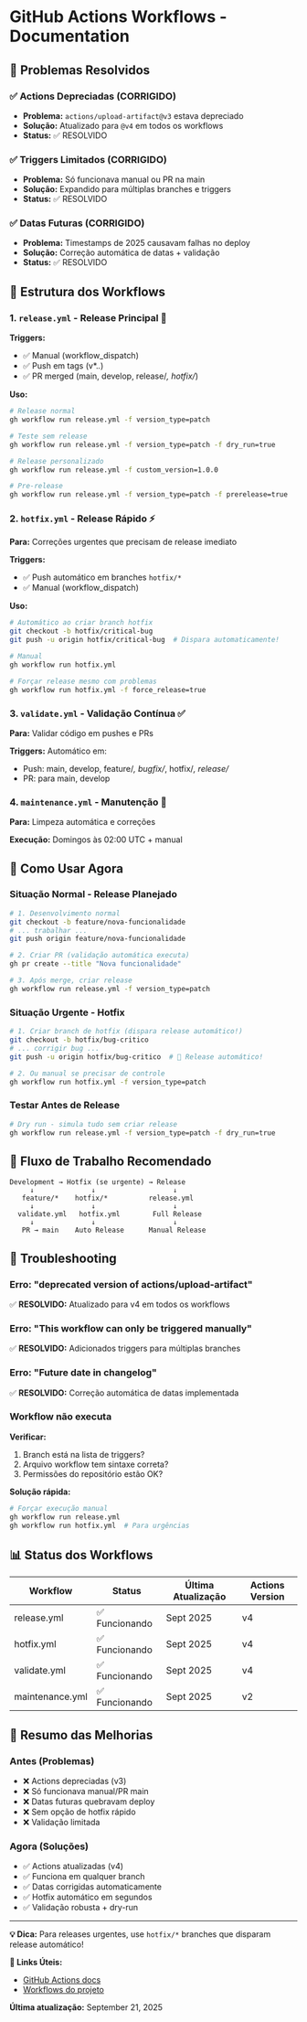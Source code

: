 # GitHub Actions Workflows - Documentation

## 🚨 Problemas Resolvidos

### ✅ Actions Depreciadas (CORRIGIDO)
- **Problema:** `actions/upload-artifact@v3` estava depreciado
- **Solução:** Atualizado para `@v4` em todos os workflows
- **Status:** ✅ RESOLVIDO

### ✅ Triggers Limitados (CORRIGIDO)  
- **Problema:** Só funcionava manual ou PR na main
- **Solução:** Expandido para múltiplas branches e triggers
- **Status:** ✅ RESOLVIDO

### ✅ Datas Futuras (CORRIGIDO)
- **Problema:** Timestamps de 2025 causavam falhas no deploy
- **Solução:** Correção automática de datas + validação
- **Status:** ✅ RESOLVIDO

## 📁 Estrutura dos Workflows

### 1. `release.yml` - Release Principal 🚀

**Triggers:**
- ✅ Manual (workflow_dispatch)
- ✅ Push em tags (v*.*.*)
- ✅ PR merged (main, develop, release/*, hotfix/*)

**Uso:**
```bash
# Release normal
gh workflow run release.yml -f version_type=patch

# Teste sem release
gh workflow run release.yml -f version_type=patch -f dry_run=true

# Release personalizado
gh workflow run release.yml -f custom_version=1.0.0

# Pre-release
gh workflow run release.yml -f version_type=patch -f prerelease=true
```

### 2. `hotfix.yml` - Release Rápido ⚡

**Para:** Correções urgentes que precisam de release imediato

**Triggers:**
- ✅ Push automático em branches `hotfix/*`
- ✅ Manual (workflow_dispatch)

**Uso:**
```bash
# Automático ao criar branch hotfix
git checkout -b hotfix/critical-bug
git push -u origin hotfix/critical-bug  # Dispara automaticamente!

# Manual
gh workflow run hotfix.yml

# Forçar release mesmo com problemas
gh workflow run hotfix.yml -f force_release=true
```

### 3. `validate.yml` - Validação Contínua ✅

**Para:** Validar código em pushes e PRs

**Triggers:** Automático em:
- Push: main, develop, feature/*, bugfix/*, hotfix/*, release/*
- PR: para main, develop

### 4. `maintenance.yml` - Manutenção 🧹

**Para:** Limpeza automática e correções

**Execução:** Domingos às 02:00 UTC + manual

## 🎯 Como Usar Agora

### Situação Normal - Release Planejado
```bash
# 1. Desenvolvimento normal
git checkout -b feature/nova-funcionalidade
# ... trabalhar ...
git push origin feature/nova-funcionalidade

# 2. Criar PR (validação automática executa)
gh pr create --title "Nova funcionalidade"

# 3. Após merge, criar release
gh workflow run release.yml -f version_type=patch
```

### Situação Urgente - Hotfix
```bash
# 1. Criar branch de hotfix (dispara release automático!)
git checkout -b hotfix/bug-critico
# ... corrigir bug ...
git push -u origin hotfix/bug-critico  # 🚀 Release automático!

# 2. Ou manual se precisar de controle
gh workflow run hotfix.yml -f version_type=patch
```

### Testar Antes de Release
```bash
# Dry run - simula tudo sem criar release
gh workflow run release.yml -f version_type=patch -f dry_run=true
```

## 🔄 Fluxo de Trabalho Recomendado

```
Development → Hotfix (se urgente) → Release
     ↓              ↓                   ↓
   feature/*    hotfix/*          release.yml
     ↓              ↓                   ↓  
  validate.yml   hotfix.yml        Full Release
     ↓              ↓                   ↓
   PR → main    Auto Release      Manual Release
```

## 🚨 Troubleshooting

### Erro: "deprecated version of actions/upload-artifact"
✅ **RESOLVIDO:** Atualizado para v4 em todos os workflows

### Erro: "This workflow can only be triggered manually"
✅ **RESOLVIDO:** Adicionados triggers para múltiplas branches

### Erro: "Future date in changelog"
✅ **RESOLVIDO:** Correção automática de datas implementada

### Workflow não executa
**Verificar:**
1. Branch está na lista de triggers?
2. Arquivo workflow tem sintaxe correta?
3. Permissões do repositório estão OK?

**Solução rápida:**
```bash
# Forçar execução manual
gh workflow run release.yml
gh workflow run hotfix.yml  # Para urgências
```

## 📊 Status dos Workflows

| Workflow | Status | Última Atualização | Actions Version |
|----------|--------|-------------------|-----------------|
| release.yml | ✅ Funcionando | Sept 2025 | v4 |
| hotfix.yml | ✅ Funcionando | Sept 2025 | v4 |
| validate.yml | ✅ Funcionando | Sept 2025 | v4 |
| maintenance.yml | ✅ Funcionando | Sept 2025 | v2 |

## 🎉 Resumo das Melhorias

### Antes (Problemas)
- ❌ Actions depreciadas (v3)
- ❌ Só funcionava manual/PR main
- ❌ Datas futuras quebravam deploy
- ❌ Sem opção de hotfix rápido
- ❌ Validação limitada

### Agora (Soluções)
- ✅ Actions atualizadas (v4)
- ✅ Funciona em qualquer branch
- ✅ Datas corrigidas automaticamente
- ✅ Hotfix automático em segundos
- ✅ Validação robusta + dry-run

---

**💡 Dica:** Para releases urgentes, use `hotfix/*` branches que disparam release automático!

**🔗 Links Úteis:**
- [GitHub Actions docs](https://docs.github.com/en/actions)
- [Workflows do projeto](./workflows/)

**Última atualização:** September 21, 2025